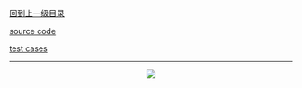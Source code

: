 [回到上一级目录](https://zhaochenyou.github.io/Way-to-Algorithm/Chapter-3/)

[source code](https://github.com/zhaochenyou/Way-to-Algorithm/blob/master/Chapter-3/src/AVLTree.hpp)

[test cases](https://github.com/zhaochenyou/Way-to-Algorithm/blob/master/Chapter-3/src/AVLTree.cpp)

----------
<p align="center"><img src="https://github.com/zhaochenyou/Way-to-Algorithm/raw/master/Chapter-3/res/AVLTree.png" /></p>
